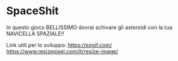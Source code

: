 # SpaceShit
In questo gioco BELLISSIMO dovrai schivare gli asteroidi con la tua NAVICELLA SPAZIALE!!

Link utili per lo sviluppo:
https://ezgif.com/
https://www.resizepixel.com/it/resize-image/